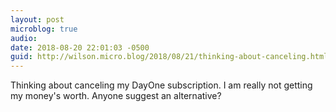 ```yaml
---
layout: post
microblog: true
audio: 
date: 2018-08-20 22:01:03 -0500
guid: http://wilson.micro.blog/2018/08/21/thinking-about-canceling.html
---
```

Thinking about canceling my DayOne subscription. I am really not getting my money's worth. Anyone suggest an alternative?
